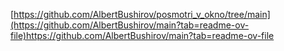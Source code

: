 [https://github.com/AlbertBushirov/posmotri_v_okno/tree/main](https://github.com/AlbertBushirov/main?tab=readme-ov-file)https://github.com/AlbertBushirov/main?tab=readme-ov-file
